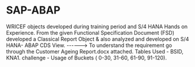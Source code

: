 # SAP-ABAP
WRICEF objects developed during training period and S/4 HANA Hands on Experience. 
From the given Functional Specification Document (FSD) developed a Classical Report Object & also analyzed and developed on S/4 HANA- ABAP CDS View.
------> To understand the requirement go through the Customer Ageing Report.docx attached.
Tables Used - BSID, KNA1.
challenge  - Usage of Buckets ( 0-30, 31-60, 61-90, 91-120). 
